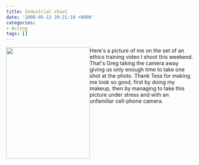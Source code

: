 ```yaml
---
title: Industrial shoot
date: '2008-05-13 20:21:18 +0000'
categories:
- Acting
tags: []
---
```

<a
href="http://wordpress.damienburke.com/wp-content/uploads/2008/05/img_0053.jpg"><img
class="alignleft size-medium wp-image-57" style="float: left;" title="LRN shoot"
src="http://damienburke.org/news/wp-content/uploads/2008/05/img_0053-225x300.jpg"
alt="" width="225" height="300" /></a>Here's a picture of me on the set of an
ethics training video I shoot this weekend. That's Greg taking the camera away
giving us only enough time to take one shot at the photo. Thank Tess for making
me look so good, first by doing my makeup, then by managing to take this picture
under stress and with an unfamiliar cell-phone camera.
